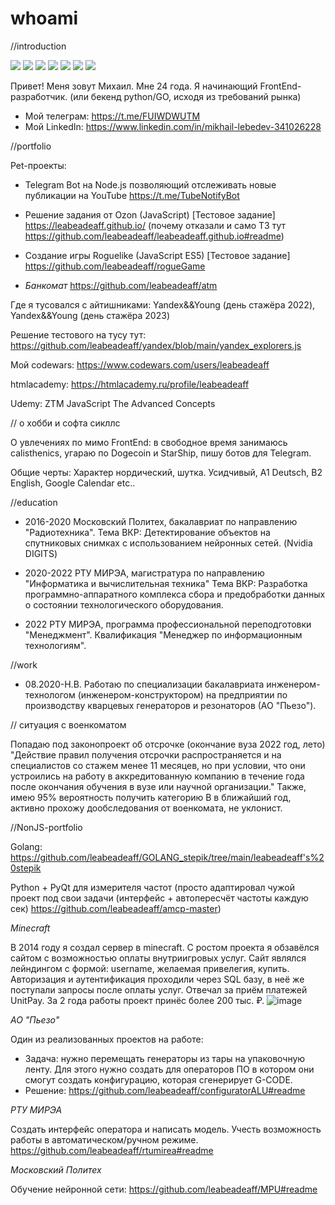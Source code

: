 # whoami

//introduction

![](https://img.shields.io/badge/Code-JavaScript-informational?style=flat&logo=javascript&logoColor=white&color=F7DF1E) ![](https://img.shields.io/badge/Code-HTML-informational?style=flat&logo=html&logoColor=white&color=E34F26) ![](https://img.shields.io/badge/Code-CSS-informational?style=flat&logo=CSS&logoColor=white&color=1572B6) ![](https://img.shields.io/badge/Tool-WebStorm-informational?style=flat&logo=WebStorm&logoColor=white&color=1572B6) ![](https://img.shields.io/badge/Tool-VirtualStudioCode-informational?style=flat&logo=VSCode&logoColor=white&color=1572B6) ![](https://img.shields.io/badge/Code-GoLang-informational?style=flat&logo=golang&logoColor=white&color=F7DF1E) ![](https://img.shields.io/badge/Code-sql-informational?style=flat&logo=golang&logoColor=white&color=F7DF1E)

Привет! Меня зовут Михаил. Мне 24 года. Я начинающий FrontEnd-разработчик. (или бекенд python/GO, исходя из требований рынка)
- Мой телеграм: https://t.me/FUIWDWUTM
- Мой LinkedIn: https://www.linkedin.com/in/mikhail-lebedev-341026228

//portfolio

Pet-проекты:
- Telegram Bot на Node.js позволяющий отслеживать новые публикации на YouTube https://t.me/TubeNotifyBot

- Решение задания от Ozon (JavaScript) [Тестовое задание]
https://leabeadeaff.github.io/
(почему отказали и само ТЗ тут https://github.com/leabeadeaff/leabeadeaff.github.io#readme)

- Создание игры Roguelike (JavaScript ES5) [Тестовое задание]
https://github.com/leabeadeaff/rogueGame

- *Банкомат* https://github.com/leabeadeaff/atm

Где я тусовался с айтишниками:
Yandex&&Young (день стажёра 2022), 
Yandex&&Young (день стажёра 2023)

Решение тестового на тусу тут: https://github.com/leabeadeaff/yandex/blob/main/yandex_explorers.js

Мой codewars: https://www.codewars.com/users/leabeadeaff

htmlacademy: https://htmlacademy.ru/profile/leabeadeaff

Udemy: ZTM JavaScript The Advanced Concepts

// о хобби и софта сикллс

О увлечениях по мимо FrontEnd: в свободное время занимаюсь calisthenics, угараю по Dogecoin и StarShip, пишу ботов для Telegram.

Общие черты:
Характер нордический, шутка. Усидчивый, A1 Deutsch, B2 English, Google Calendar etc..

//education

- 2016-2020 Московский Политех, бакалавриат по направлению "Радиотехника".
Тема ВКР: Детектирование объектов на спутниковых снимках с использованием нейронных сетей. (Nvidia DIGITS)
- 2020-2022 РТУ МИРЭА, магистратура по направлению "Информатика и вычислительная техника"
Тема ВКР: Разработка программно-аппаратного комплекса сбора и предобработки данных о состоянии технологического оборудования.


- 2022 РТУ МИРЭА, программа профессиональной переподготовки "Менеджмент". Квалификация "Менеджер по информационным технологиям".

//work

- 08.2020-Н.В. Работаю по специализации бакалавриата инженером-технологом (инженером-конструктором) на предприятии по производству кварцевых генераторов и резонаторов (АО "Пьезо").

// ситуация с военкоматом

Попадаю под законопроект об отсрочке (окончание вуза 2022 год, лето)
"Действие правил получения отсрочки распространяется и на специалистов со стажем менее 11 месяцев, но при условии, что они устроились на работу в аккредитованную компанию в течение года после окончания обучения в вузе или научной организации."
Также, имею 95% вероятность получить категорию В в ближайший год, активно прохожу дообследования от военкомата, не уклонист.

//NonJS-portfolio

Golang:
https://github.com/leabeadeaff/GOLANG_stepik/tree/main/leabeadeaff's%20stepik

Python + PyQt для измерителя частот (просто адаптировал чужой проект под свои задачи (интерфейс + автопересчёт частоты каждую сек) https://github.com/leabeadeaff/amcp-master)

*Minecraft*

В 2014 году я создал сервер в minecraft. 
С ростом проекта я обзавёлся сайтом с возможностью оплаты внутриигровых услуг. Сайт являлся лейндингом с формой: username, желаемая привелегия, купить.
Авторизация и аутентификация проходили через SQL базу, в неё же поступали запросы после оплаты услуг.
Отвечал за приём платежей UnitPay. За 2 года работы проект принёс более 200 тыс. ₽.
![image](https://user-images.githubusercontent.com/87875395/147973361-c9f2e937-25a0-4971-bdbb-e2b47440370e.png)

*АО "Пьезо"*

Один из реализованных проектов на работе:

- Задача: нужно перемещать генераторы из тары на упаковочную ленту. Для этого нужно создать для операторов ПО в котором они смогут создать конфигурацию, которая сгенерирует G-CODE.
- Решение:
https://github.com/leabeadeaff/configuratorALU#readme

*РТУ МИРЭА*

Создать интерфейс оператора и написать модель. Учесть возможность работы в автоматическом/ручном режиме.
https://github.com/leabeadeaff/rtumirea#readme

*Московский Политех*

Обучение нейронной сети:
https://github.com/leabeadeaff/MPU#readme
